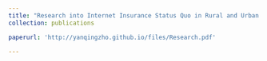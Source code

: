 ```yaml
---
title: "Research into Internet Insurance Status Quo in Rural and Urban Area"
collection: publications

paperurl: 'http://yanqingzho.github.io/files/Research.pdf'

---
```







